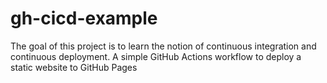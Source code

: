 # gh-cicd-example
The goal of this project is to learn the notion of continuous integration and continuous deployment. A simple GitHub Actions workflow to deploy a static website to GitHub Pages
